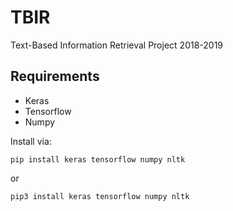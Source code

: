 # TBIR
Text-Based Information Retrieval Project 2018-2019

## Requirements
- Keras
- Tensorflow
- Numpy

Install via:
```
pip install keras tensorflow numpy nltk
```
or
```
pip3 install keras tensorflow numpy nltk
```
